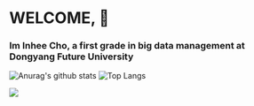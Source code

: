 # WELCOME, 👋

<!--
**dayonein/dayonein** is a ✨ _special_ ✨ repository because its `README.md` (this file) appears on your GitHub profile.

Here are some ideas to get you started:

- 🔭 I’m currently working on ...
- 🌱 I’m currently learning ...
- 👯 I’m looking to collaborate on ...
- 🤔 I’m looking for help with ...
- 💬 Ask me about ...
- 📫 How to reach me: ...
- 😄 Pronouns: ...
- ⚡ Fun fact: ...
-->


<h3> Im Inhee Cho, a first grade in big data management at Dongyang Future University</h3>

![Anurag's github stats](https://github-readme-stats.vercel.app/api?username=dayonein&show_icons=true&theme=dark)
![Top Langs](https://github-readme-stats.vercel.app/api/top-langs/?username=dayonein&layout=compact&theme=tokyonight)



<img src = "https://img.shields.io/badge/Python-white?style=for-the-badge&logo=Python&logoColor = {3776AB}"/>

